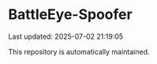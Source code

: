 # BattleEye-Spoofer

Last updated: 2025-07-02 21:19:05

This repository is automatically maintained.
